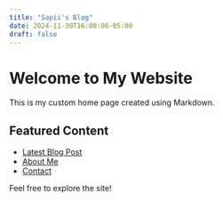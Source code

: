 ```yaml
---
title: "Sapii's Blog"
date: 2024-11-30T16:00:00-05:00
draft: false
---
```

# Welcome to My Website

This is my custom home page created using Markdown.

## Featured Content

- [Latest Blog Post](/posts/latest)
- [About Me](/about)
- [Contact](/contact)

Feel free to explore the site!

